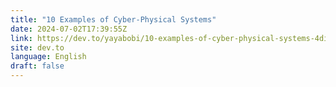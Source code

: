 ```yaml
---
title: "10 Examples of Cyber-Physical Systems"
date: 2024-07-02T17:39:55Z
link: https://dev.to/yayabobi/10-examples-of-cyber-physical-systems-4din?utm_medium=RSS&utm_source=news.12bit.vn
site: dev.to
language: English
draft: false
---
```

